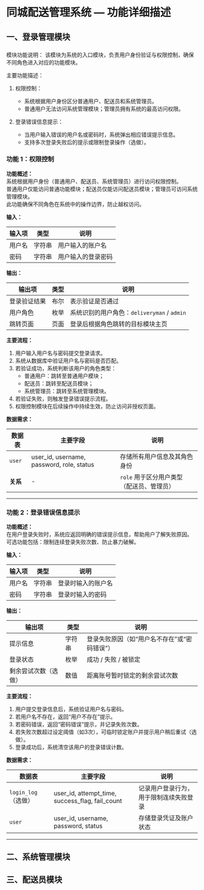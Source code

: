 # 同城配送管理系统 — 功能详细描述

## 一、登录管理模块

### 
模块功能说明：
该模块为系统的入口模块，负责用户身份验证与权限控制，确保不同角色进入对应的功能模块。

主要功能描述：

1. 权限控制：
   - 系统根据用户身份区分普通用户、配送员和系统管理员。
   - 普通用户无法访问系统管理模块；管理员拥有系统的最高访问权限。

2. 登录错误信息提示：
   - 当用户输入错误的用户名或密码时，系统弹出相应错误提示信息。
   - 支持多次登录失败后的提示或限制登录操作（选做）。

### 功能 1：权限控制

**功能概述：**  
系统根据用户身份（普通用户、配送员、系统管理员）进行访问权限控制。  
普通用户仅能访问普通功能模块；配送员仅能访问配送员模块；管理员可访问系统管理模块。  
此功能确保不同角色在系统中的操作边界，防止越权访问。

**输入：**

| 输入项 | 类型 | 说明 |
| --- | --- | --- |
| 用户名 | 字符串 | 用户输入的账户名 |
| 密码 | 字符串 | 用户输入的登录密码 |

**输出：**

| 输出项 | 类型 | 说明 |
| --- | --- | --- |
| 登录验证结果 | 布尔 | 表示验证是否通过 |
| 用户角色 | 枚举 | 系统识别的用户角色：`deliveryman` / `admin` |
| 跳转页面 | 页面 | 登录后根据角色跳转的目标模块主页 |

**主要流程：**

1. 用户输入用户名与密码提交登录请求。
2. 系统从数据库中验证用户名与密码是否匹配。
3. 若验证成功，系统判断该用户的角色类型：
   - 普通用户：跳转至普通用户模块；
   - 配送员：跳转至配送员模块；
   - 系统管理员：跳转至系统管理模块。
4. 若验证失败，则触发登录错误提示流程。
5. 权限控制模块在后续操作中持续生效，防止访问非授权页面。

**数据需求：**

| 数据表 | 主要字段 | 说明 |
| --- | --- | --- |
| `user` | user_id, username, password, role, status | 存储所有用户信息及其角色身份 |
| **关系** | - | `role` 用于区分用户类型（配送员、管理员） |

---

### 功能 2：登录错误信息提示

**功能概述：**  
在用户登录失败时，系统应返回明确的错误提示信息，帮助用户了解失败原因。  
可选功能包括：限制连续登录失败次数、防止暴力破解。

**输入：**

| 输入项 | 类型 | 说明 |
| --- | --- | --- |
| 用户名 | 字符串 | 登录时输入的账户名 |
| 密码 | 字符串 | 登录时输入的密码 |

**输出：**

| 输出项 | 类型 | 说明 |
| --- | --- | --- |
| 提示信息 | 字符串 | 登录失败原因（如“用户名不存在”或“密码错误”） |
| 登录状态 | 枚举 | 成功 / 失败 / 被锁定 |
| 剩余尝试次数（选做） | 数值 | 距离账号暂时锁定的剩余尝试次数 |

**主要流程：**

1. 用户提交登录信息后，系统验证用户名与密码。
2. 若用户名不存在，返回“用户不存在”提示。
3. 若密码错误，返回“密码错误”提示，并记录失败次数。
4. 若失败次数超过设定阈值（如3次），可临时锁定账户并提示用户稍后重试（选做）。
5. 登录成功后，系统清空该用户的登录错误计数。

**数据需求：**

| 数据表 | 主要字段 | 说明 |
| --- | --- | --- |
| `login_log`（选做） | user_id, attempt_time, success_flag, fail_count | 记录用户登录行为，用于限制连续失败登录 |
| `user` | user_id, username, password, status | 存储登录凭证及账户状态 |

---

## 二、系统管理模块


## 三、配送员模块
